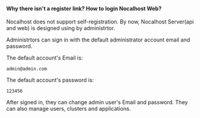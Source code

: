 #### Why there isn't a register link? How to login Nocalhost Web?

Nocalhost does not support self-registration.
By now, Nocalhost Server(api and web) is designed using by administrtor.

Administrtors can sign in with the default administrator account email and password.

The default account's Email is:
```
admin@admin.com
```
The default account's password is:
```
123456
```

After signed in, they can change admin user's Email and password. They can also manage users, clusters and applications.

